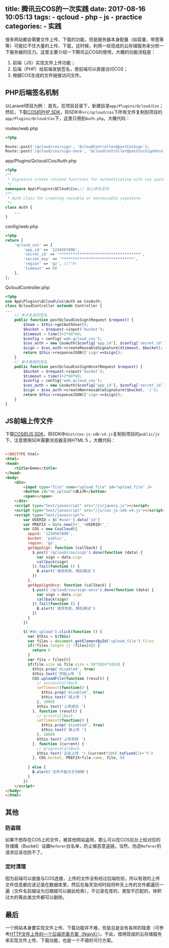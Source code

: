 title: 腾讯云COS的一次实践
date: 2017-08-16 10:05:13
tags: 
    - qcloud
    - php
    - js
    - practice
categories:
    - 实践
---

很多网站都会需要文件上传、下载的功能，但是服务器本身配置（如容量、带宽等等）可能扛不住大量的上传、下载，这时候，利用一些现成的云存储服务来分担一下服务器的压力。这里主要介绍一下腾讯云COS的使用，大概的功能流程是：
1. 前端（JS）实现文件上传功能；
2. 后端（PHP）给前端发放签名，使前端可以直接访问COS；
3. 根据COS生成的文件链接访问文件。

<!--more-->

## PHP后端签名机制

以Laravel项目为例：
首先，在项目目录下，新建目录`app/Plugins/Qcloud/Cos`；然后，下载[COS的PHP SDK](https://github.com/tencentyun/cos-php-sdk-v4/archive/master.zip)，将SDK中`src/qcloud/cos`下所有文件复制到项目的`app/Plugins/Qcloud/Cos`下，这里只用到`Auth.php`。大概代码：

routes/web.php
```php
<?php

Route::post('/qcloud/cos/sign', 'QcloudController@postCosSign');
Route::post('/qcloud/cos/sign-once', 'QcloudController@postCosSignOnce');

```

app/Plugins/Qcloud/Cos/Auth.php
```php
<?php
/**
 * Signature create related functions for authenticating with cos system.
 */
namespace App\Plugins\QCloud\Cos;// 加上命名空间
/**
 * Auth class for creating reusable or nonreusable signature.
 */
class Auth {
    ...
}
```

config/web.php
```php
<?php 
return [
    'qcloud_cos' => [
        'app_id' => '1234567890',
        'secret_id' => '************************************',
        'secret_key' => '********************************',
        'region' => 'gz', //广州
        'timeout' => 60
    ],
];

```

QcloudController.php
```php
<?php
use App\Plugins\QCloud\Cos\Auth as CosAuth;
class QcloudController extends Controller {
...
    // 多次复用的签名
    public function postQcloudCosSign(Request $request) {
        $team = $this->getAuthUser();
        $bucket = $request->input('bucket');
        $timeout = time()+2*60*60;
        $config = config('web.qcloud_cos');
        $cos_auth = new CosAuth($config['app_id'], $config['secret_id'], $config['secret_key']);
        $sign = $cos_auth->createReusableSignature($timeout, $bucket);
        return $this->responseJSON(['sign'=>$sign]);
    }
    // 单次使用的签名
    public function postQcloudCosSignOnce(Request $request) {
        $bucket = $request->input('bucket');
        $timeout = time()+2*60*60;
        $config = config('web.qcloud_cos');
        $cos_auth = new CosAuth($config['app_id'], $config['secret_id'], $config['secret_key']);
        $sign = $cos_auth->createNonreusableSignature($bucket, '/');
        return $this->responseJSON(['sign'=>$sign]);
    }
}
```

## JS前端上传文件

下载[COS的JS SDK](https://github.com/tencentyun/cos-js-sdk-v4/archive/master.zip)，将SDK中`dist/cos-js-sdk-v4.js`复制到项目的`public/js`下，注意使用SDK需要浏览器支持HTML 5
。大概代码：

```html

<!DOCTYPE html>
<html>
<head>
    <title>Demo</title>
</head>
<body>
    <div>
        <input type="file" name="upload_file" id="upload_file" />
        <button id="do_upload">请上传</button>
        <span></span>
    </div>
    <script type="text/javascript" src="/js/jquery.js"></script>
    <script type="text/javascript" src="/js/cos-js-sdk-v4.js"></script>
    <script type="text/javascript">
        var USERID = $('#user').data('id')
        var PREFIX = Date.now()+'_'+USERID+'_'
        var COS = new CosCloud({
          appid: '1234567890',
          bucket: 'public',
          region: 'gz',
          getAppSign: function (callback) {
            $.post('/qcloud/cos/sign').done(function (data) {
              var sign = data.sign
              callback(sign)
            }).fail(function () {
              B.alert('请求失败，稍后再试')
            })
          },
          getAppSignOnce: function (callback) {
            $.post('/qcloud/cos/sign-once').done(function (data) {
              var sign = data.sign
              callback(sign)
            }).fail(function () {
              B.alert('请求失败，稍后再试')
            })
          }
        })

        $('#do_upload').click(function () {
          var $this = $(this)
          var files = document.getElementById('upload_file').files
          if(!files.length || !files[0]) {
            return 0
          }
          var file = files[0]
          if(file.size && file.size < 50*1024*1024) {
            $this.prop('disabled', true)
            $this.text('开始上传 ')
            COS.uploadFile(function (result) {
              // successCallBack
              setTimeout(function() {
                $this.prop('disabled', true)
                $this.text('请上传 ')
              }, 1800)
              $this.text('上传成功 ')
            }, function (result) {
              // errorCallBack
              setTimeout(function() {
                $this.prop('disabled', true)
                $this.text('请上传 ')
              }, 1800)
              $this.text('上传失败 ')
            }, function (current) {
              // progressCallBack
              $this.text('正在上传 '+ (current*100).toFixed(1)+'%')
            }, COS.bucket, PREFIX+file.name, file, 0)
            
          } else {
            B.alert('文件不能大于50MB')
          }
        })
    </script>
</body>
</html>

```

## 其他

### 防盗链
如果不想存在COS上的文件，被其他网站盗用，那么可以在COS后台上给对应的存储痛（Bucket）设置`Referer`白名单，防止被恶意盗链。当然，伪造`Referer`的请求应该也防不了。

### 定时清理
因为前端可以直接与COS连接，上传的文件没有经过后端检验，所以有效的上传文件信息都应该记录在数据库里，然后在每天空闲时段将昨天上传的文件都遍历一遍（文件名前缀设为日期就可以据此检索），不记录在库的、类型不匹配的，体积过大的等此类文件都可以删除。

## 最后

一个网站本身要实现文件上传、下载功能并不难，但是总是会有各样的隐患（可参考[HTTP文件上传的一个后端完善方案（NginX）](/2017/08/12/scheme-nginx-php-js-upload-process/)）。于此，借用现成的云存储服务来实现文件上传、下载功能，也是一个不错的可行方案。


